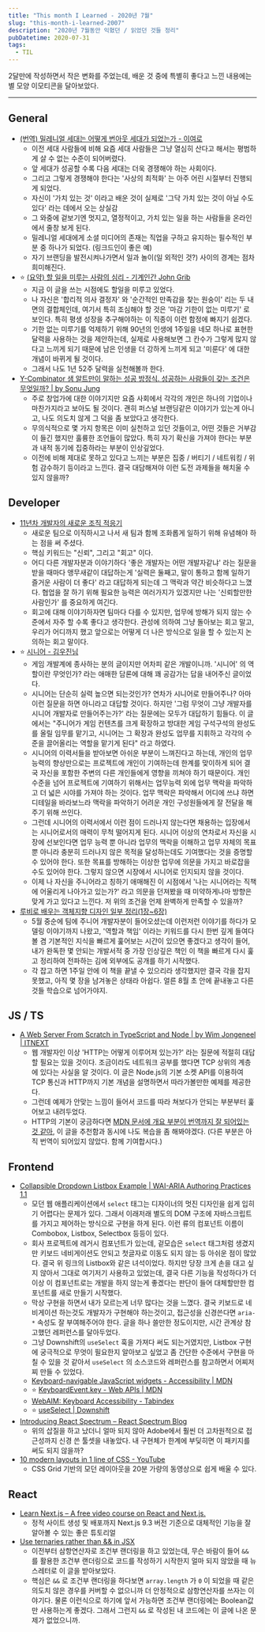 ```yaml
---
title: "This month I Learned - 2020년 7월"
slug: "this-month-i-learned-2007"
description: "2020년 7월동안 익혔던 / 읽었던 것들 정리"
pubDatetime: 2020-07-31
tags:
  - TIL
---
```


2달만에 작성하면서 작은 변화를 주었는데, 배운 것 중에 특별히 좋다고 느낀 내용에는 별 모양 이모티콘을 달아보았다.

---

## General

- [(번역) 밀레니얼 세대는 어떻게 번아웃 세대가 되었는가 - 이여로](http://blog.naver.com/freely465/222021137517)
  - 이전 세대 사람들에 비해 요즘 세대 사람들은 그냥 열심히 산다고 해서는 평범하게 살 수 없는 수준이 되어버렸다.
  - 앞 세대가 성공할 수록 다음 세대는 더욱 경쟁해야 하는 사회이다.
  - 그리고 그렇게 경쟁해야 한다는 '사상의 최적화' 는 아주 어린 시절부터 진행되게 되었다.
  - 자신이 '가치 있는 것' 이라고 배운 것이 실제로 '그닥 가치 있는 것이 아닐 수도 있다' 라는 데에서 오는 상실감
  - 그 와중에 겉보기엔 멋지고, 열정적이고, 가치 있는 일을 하는 사람들을 온라인에서 줄창 보게 된다.
  - 밀레니얼 세대에게 소셜 미디어의 존재는 직업을 구하고 유지하는 필수적인 부분 중 하나가 되었다. (링크드인이 좋은 예)
  - 자기 브랜딩을 발전시켜나가면서 일과 놀이(일 외적인 것?) 사이의 경계는 점차 희미해진다.
- ⭐ [(요약) 할 일을 미루는 사람의 심리 - 기계인간 John Grib](https://johngrib.github.io/wiki/summary-inside-the-mind-of-a-master-procrastinator-tim-urban/)
  - 지금 이 글을 쓰는 시점에도 할일을 미루고 있었다.
  - 나 자신은 '합리적 의사 결정자' 와 '순간적인 만족감을 찾는 원숭이' 리는 두 내면의 결합체인데, 여기서 특히 조심해야 할 것은 '마감 기한이 없는 미루기' 로 보인다. 특히 평생 성장을 추구해야하는 이 직종이 이런 함정에 빠지기 쉽겠다.
  - 기한 없는 미루기를 억제하기 위해 90년의 인생에 1주일을 네모 하나로 표현한 달력을 사용하는 것을 제안하는데, 실제로 사용해보면 그 칸수가 그렇게 많지 않다고 느끼게 되기 때문에 남은 인생을 더 강하게 느끼게 되고 '미룬다' 에 대한 개념이 바뀌게 될 것이다.
  - 그래서 나도 1년 52주 달력을 실천해볼까 한다.
- [Y-Combinator 샘 알트만이 말하는 성공 방정식. 성공하는 사람들이 갖는 조건은 무엇일까? | by Sonu Jung](https://medium.com/@sonujung/샘-알트만이-말하는-성공-방정식-176a0756dbcb)
  - 주로 창업가에 대한 이야기지만 요즘 사회에서 각각의 개인은 하나의 기업이나 마찬가지라고 보아도 될 것이다. 괜히 퍼스널 브랜딩같은 이야기가 있는게 아니고, 나도 의도치 않게 그 덕을 좀 보았다고 생각한다.
  - 무의식적으로 몇 가지 항목은 이미 실천하고 있던 것들이고, 어떤 것들은 거부감이 들긴 했지만 훌륭한 조언들이 많았다. 특히 자기 확신을 가져야 한다는 부분과 내적 동기에 집중하라는 부분이 인상깊었다.
  - 이전에 비해 제대로 못하고 있다고 느끼는 부분은 집중 / 버티기 / 네트워킹 / 위험 감수하기 등이라고 느낀다. 결국 대담해져야 이런 도전 과제들을 해치울 수 있지 않을까?

## Developer

- [11년차 개발자의 새로운 조직 적응기](https://blog.anyjava.net/127)
  - 새로운 팀으로 이직하시고 나서 새 팀과 함께 조화롭게 일하기 위해 유념해야 하는 점을 써 주셨다.
  - 핵심 키워드는 "신뢰", 그리고 "회고" 이다.
  - 어디 다른 개발자분과 이야기하다 '좋은 개발자는 어떤 개발자같냐' 라는 질문을 받을 때마다 앵무새같이 대답하는게 '실력은 둘째고, 말이 통하고 함께 일하기 즐거운 사람이 더 좋다' 라고 대답하게 되는데 그 맥락과 약간 비슷하다고 느꼈다. 협업을 잘 하기 위해 필요한 능력은 여러가지가 있겠지만 나는 '신뢰할만한 사람인가' 를 중요하게 여긴다.
  - 회고에 대해 이야기하자면 팀마다 다를 수 있지만, 업무에 방해가 되지 않는 수준에서 자주 할 수록 좋다고 생각한다. 관성에 의하여 그냥 돌아보는 회고 말고, 우리가 어디까지 했고 앞으로는 어떻게 더 나은 방식으로 일을 할 수 있는지 논의하는 회고 말이다.
- ⭐ [시니어 - 김우진님](https://neoocean.net/blog/senior)
  - 게임 개발계에 종사하는 분의 글이지만 어차피 같은 개발이니까. '시니어' 의 역할이란 무엇인가? 라는 애매한 담론에 대해 꽤 공감가는 답을 내어주신 글이었다.
  - 시니어는 단순히 실력 높으면 되는것인가? 연차가 시니어로 만들어주나? 아마 이런 질문을 하면 아니라고 대답할 것이다. 하지만 '그럼 무엇이 그냥 개발자를 시니어 개발자로 만들어주는가?' 라는 질문에는 모두가 대답하기 힘들다. 이 글에서는 "주니어가 게임 컨텐츠를 크게 확장하고 방대한 게임 구석구석의 완성도를 올릴 임무를 맡기고, 시니어는 그 확장과 완성도 업무를 지휘하고 각각의 수준을 끌어올리는 역할을 맡기게 된다" 라고 하였다.
  - 시니어의 이력서들을 받아보면 아쉬운 부분이 느껴진다고 하는데, 개인의 업무능력의 향상만으로는 프로젝트에 개인이 기여하는데 한계를 맞이하게 되어 결국 자신을 포함한 주변의 다른 개인들에게 영향을 끼쳐야 하기 때문이다. 개인 수준을 넘어 프로젝트에 기여하기 위해서는 업무능력 외에 업무 맥락을 파악하고 더 넓은 시야를 가져야 하는 것이다. 업무 맥락은 파악해서 어디에 쓰냐 하면 디테일을 바라보느라 맥락을 파악하기 어려운 개인 구성원들에게 잘 전달을 해 주기 위해 쓰인다.
  - 그런데 시니어의 이력서에서 이런 점이 드러나지 않는다면 채용하는 입장에서는 시니어로서의 매력이 무척 떨어지게 된다. 시니어 이상의 연차로서 자신을 시장에 선보인다면 업무 능력 뿐 아니라 업무의 맥락을 이해하고 업무 자체의 목표 뿐 아니라 충분히 드러나지 않은 목적을 달성하는데도 기여했다는 것을 증명할 수 있어야 한다. 또한 목표를 방해하는 이상한 업무에 의문을 가지고 바로잡을 수도 있어야 한다. 그렇지 않으면 시장에서 시니어로 인지되지 않을 것이다.
  - 이제 나 자신을 주니어라고 칭하기 애매해진 이 시점에서 '나는 시니어라는 직책에 어울리게 나아가고 있는가?' 라고 의문을 던져봤을 때 미약하게나마 방향은 맞게 가고 있다고 느낀다. 저 위의 조건을 언제 완벽하게 만족할 수 있을까?
- [루비로 배우는 객체지향 디자인 일부 정리(1장~6장)](https://www.notion.so/rinae/5d25ed0469ff4f2da50ba54587dd627b)
  - 5월 중순에 팀에 주니어 개발자분이 들어오셨는데 이런저런 이야기를 하다가 모델링 이야기까지 나왔고, '역할과 책임' 이라는 키워드를 다시 한번 깊게 들여다볼 겸 기본적인 지식을 빠르게 훑어보는 시간이 있으면 좋겠다고 생각이 들어, 내가 완독한 몇 안되는 개발서적 중 가장 인상깊은 책인 이 책을 빠르게 다시 훑고 정리하여 전파하는 김에 외부에도 공개를 하기 시작했다.
  - 각 잡고 하면 1주일 안에 이 책을 끝낼 수 있으리라 생각했지만 결국 각을 잡지 못했고, 아직 몇 장을 남겨놓은 상태라 아쉽다. 얼른 8월 초 안에 끝내놓고 다른 것들 학습으로 넘어가야지.

## JS / TS

- [A Web Server From Scratch in TypeScript and Node | by Wim Jongeneel | ITNEXT](https://itnext.io/a-web-server-from-scratch-in-typescript-854642a85402)
  - 웹 개발자인 이상 'HTTP는 어떻게 이루어져 있는가?' 라는 질문에 적절히 대답할 필요는 있을 것이다. 조금이라도 네트워크 공부를 했다면 TCP 상위의 계층에 있다는 사실을 알 것이다. 이 글은 Node.js의 기본 소켓 API를 이용하여 TCP 통신과 HTTP까지 기본 개념을 설명하면서 따라가볼만한 예제를 제공한다.
  - 그런데 예제가 안맞는 느낌이 들어서 코드를 따라 쳐보다가 안되는 부분부터 훑어보고 내려두었다.
  - HTTP의 기본이 궁금하다면 [MDN 문서에 개요 부분이 번역까지 잘 되어있는 것 같아](https://developer.mozilla.org/ko/docs/Web/HTTP/Overview), 이 글을 추천함과 동시에 나도 복습을 좀 해봐야겠다. (다른 부분은 아직 번역이 되어있지 않았다. 함께 기여합시다.)

## Frontend

- [Collapsible Dropdown Listbox Example | WAI-ARIA Authoring Practices 1.1](https://www.w3.org/TR/wai-aria-practices-1.1/examples/listbox/listbox-collapsible.html)
  - 모던 웹 애플리케이션에서 `select` 태그는 디자이너의 멋진 디자인을 쉽게 입히기 어렵다는 문제가 있다. 그래서 이래저래 별도의 DOM 구조에 자바스크립트를 가지고 제어하는 방식으로 구현을 하게 된다. 이런 류의 컴포넌트 이름이 Combobox, Listbox, Selectbox 등등이 있다.
  - 회사 프로젝트에 레거시 컴포넌트가 있는데, 겉모습은 `select` 태그처럼 생겼지만 키보드 네비게이션도 안되고 첫글자로 이동도 되지 않는 등 아쉬운 점이 많았다. 결국 위 링크의 Listbox와 같은 녀석이었다. 하지만 당장 크게 손을 대고 싶지 않아서 그대로 여기저기 사용하고 있었는데, 결국 다른 기능을 작성하다가 더 이상 이 컴포넌트로는 개발을 하지 않는게 좋겠다는 판단이 들어 대체할만한 컴포넌트를 새로 만들기 시작했다.
  - 막상 구현을 하면서 내가 모르는게 너무 많다는 것을 느꼈다. 결국 키보드로 네비게이션 하는것도 개발자가 구현해야 하는것이고, 접근성을 신경쓴다면 `aria-*` 속성도 잘 부여해주어야 한다. 글을 하나 쓸만한 정도이지만, 시간 관계상 참고했던 레퍼런스를 달아두었다.
  - 그냥 Downshift의 `useSelect` 훅을 가져다 써도 되는거였지만, Listbox 구현에 궁극적으로 무엇이 필요한지 알아보고 싶었고 좀 간단한 수준에서 구현을 마칠 수 있을 것 같아서 `useSelect` 의 소스코드와 레퍼런스를 참고하면서 어찌저찌 만들 수 있었다.
  - [Keyboard-navigable JavaScript widgets - Accessibility | MDN](https://developer.mozilla.org/en-US/docs/Web/Accessibility/Keyboard-navigable_JavaScript_widgets)
  - ⭐ [KeyboardEvent.key - Web APIs | MDN](https://developer.mozilla.org/en-US/docs/Web/API/KeyboardEvent/key)
  - [WebAIM: Keyboard Accessibility - Tabindex](https://webaim.org/techniques/keyboard/tabindex)
  - ⭐️ [useSelect | Downshift](https://www.downshift-js.com/use-select)
- [Introducing React Spectrum – React Spectrum Blog](https://react-spectrum.adobe.com/blog/introducing-react-spectrum.html)
  - 위의 삽질을 하고 났더니 얼마 되지 않아 Adobe에서 훨씬 더 고차원적으로 접근성까지 신경 쓴 툴셋을 내놓았다. 내 구현체가 한계에 부딪히면 이 패키지를 써도 되지 않을까?
- [10 modern layouts in 1 line of CSS - YouTube](https://youtu.be/qm0IfG1GyZU)
  - CSS Grid 기반의 모던 레이아웃을 20분 가량의 동영상으로 쉽게 배울 수 있다.

## React

- [Learn Next.js – A free video course on React and Next.js.](https://masteringnextjs.com)
  - 정적 사이트 생성 및 배포까지 Next.js 9.3 버전 기준으로 대체적인 기능을 잘 알아볼 수 있는 좋은 튜토리얼
- [Use ternaries rather than && in JSX](https://kentcdodds.com/blog/use-ternaries-rather-than-and-and-in-jsx)
  - 이전부터 삼항연산자로 조건부 랜더링을 하고 있었는데, 무슨 바람이 들어 `&&` 를 활용한 조건부 랜더링으로 코드를 작성하기 시작한지 얼마 되지 않았을 때 뉴스레터로 이 글을 받아보았다.
  - 핵심은 `&&` 로 조건부 랜더링을 하다보면 `array.length` 가 `0` 이 되었을 때 같은 의도치 않은 경우를 커버할 수 없으니까 더 안정적으로 삼항연산자를 쓰자는 이야기다. 물론 이런식으로 하기에 앞서 가능하면 조건부 랜더링에는 Boolean값만 사용하는게 좋겠다. 그래서 그런지 `&&` 로 작성된 내 코드에는 이 글에 나온 문제가 없었으니까.
